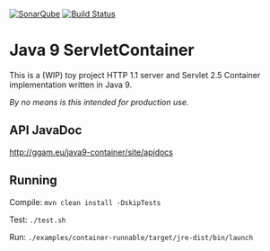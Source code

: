 [![SonarQube](https://sonarcloud.io/api/project_badges/quality_gate?project=eu.ggam:container)](https://sonarcloud.io/dashboard?id=eu.ggam%3Acontainer)
[![Build Status](https://travis-ci.org/ggam/java9-container.svg?branch=master)](https://travis-ci.org/ggam/java9-container)

# Java 9 ServletContainer

This is a (WIP) toy project HTTP 1.1 server and Servlet 2.5 Container implementation written in Java 9.

*By no means is this intended for production use.*

## API JavaDoc

http://ggam.eu/java9-container/site/apidocs

## Running

Compile: `mvn clean install -DskipTests`

Test: `./test.sh`

Run: `./examples/container-runnable/target/jre-dist/bin/launch`
